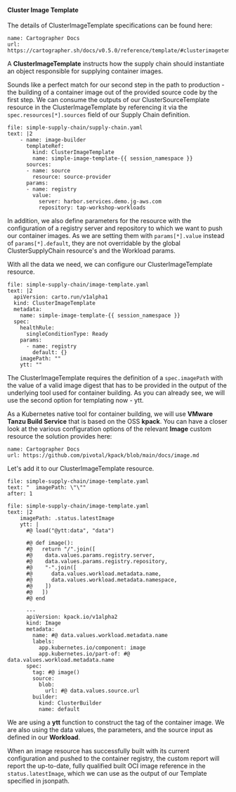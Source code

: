 #### Cluster Image Template
The details of ClusterImageTemplate specifications can be found here: 
```dashboard:reload-dashboard
name: Cartographer Docs
url: https://cartographer.sh/docs/v0.5.0/reference/template/#clusterimagetemplate
```
A **ClusterImageTemplate** instructs how the supply chain should instantiate an object responsible for supplying container images.

Sounds like a perfect match for our second step in the path to production - the building of a container image out of the provided source code by the first step. 
We can consume the outputs of our ClusterSourceTemplate resource in the ClusterImageTemplate by referencing it via the `spec.resources[*].sources` field of our Supply Chain definition. 
```editor:append-lines-to-file
file: simple-supply-chain/supply-chain.yaml
text: |2
    - name: image-builder
      templateRef:
        kind: ClusterImageTemplate
        name: simple-image-template-{{ session_namespace }}
      sources:
      - name: source
        resource: source-provider
      params:
      - name: registry
        value:
          server: harbor.services.demo.jg-aws.com
          repository: tap-workshop-workloads
```
In addition, we also define parameters for the resource with the configuration of a registry server and repository to which we want to push our container images. As we are setting them with `params[*].value` instead of `params[*].default`, they are not overridable by the global ClusterSupplyChain resource's and the Workload params. 

With all the data we need, we can configure our ClusterImageTemplate resource.
```editor:append-lines-to-file
file: simple-supply-chain/image-template.yaml
text: |2
  apiVersion: carto.run/v1alpha1
  kind: ClusterImageTemplate
  metadata:
    name: simple-image-template-{{ session_namespace }}
  spec:
    healthRule:
      singleConditionType: Ready
    params:
      - name: registry
        default: {}
    imagePath: ""
    ytt: ""
```
The ClusterImageTemplate requires the definition of a `spec.imagePath` with the value of a valid image digest that has to be provided in the output of the underlying tool used for container building.
As you can already see, we will use the second option for templating now - ytt.

As a Kubernetes native tool for container building, we will use **VMware Tanzu Build Service** that is based on the OSS **kpack**.
You can have a closer look at the various configuration options of the relevant **Image** custom resource the solution provides here:
```dashboard:reload-dashboard
name: Cartographer Docs
url: https://github.com/pivotal/kpack/blob/main/docs/image.md
```

Let's add it to our ClusterImageTemplate resource.
```editor:select-matching-text
file: simple-supply-chain/image-template.yaml
text: "  imagePath: \"\""
after: 1
```
```editor:replace-text-selection
file: simple-supply-chain/image-template.yaml
text: |2
    imagePath: .status.latestImage
    ytt: |
      #@ load("@ytt:data", "data")

      #@ def image():
      #@   return "/".join([
      #@    data.values.params.registry.server,
      #@    data.values.params.registry.repository,
      #@    "-".join([
      #@      data.values.workload.metadata.name,
      #@      data.values.workload.metadata.namespace,
      #@    ])
      #@   ])
      #@ end

      ---
      apiVersion: kpack.io/v1alpha2
      kind: Image
      metadata:
        name: #@ data.values.workload.metadata.name
        labels:
          app.kubernetes.io/component: image
          app.kubernetes.io/part-of: #@ data.values.workload.metadata.name
      spec:
        tag: #@ image()
        source:
          blob:
            url: #@ data.values.source.url
        builder:
          kind: ClusterBuilder
          name: default

```
We are using a **ytt** function to construct the tag of the container image. We are also using the data values, the parameters, and the source input as defined in our **Workload**.

When an image resource has successfully built with its current configuration and pushed to the container registry, the custom report will report the up-to-date, fully qualified built OCI image reference in the `status.latestImage`, which we can use as the output of our Template specified in jsonpath.
